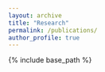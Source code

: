 ```yaml
---
layout: archive
title: "Research"
permalink: /publications/
author_profile: true
---
```




{% include base_path %}

